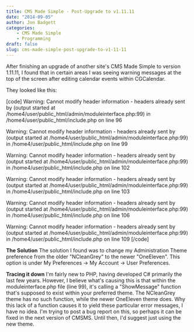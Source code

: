 ```yaml
---
title: CMS Made Simple - Post-Upgrade to v1.11.11
date: "2014-09-05"
author: Jon Badgett
categories:
    - CMS Made Simple
    - Programming
draft: false
slug: cms-made-simple-post-upgrade-to-v1-11-11
---
```


After finishing an upgrade of another site's CMS Made Simple to version 1.11.11,
I found that in certain areas I was seeing warning messages at the top of the
screen after editing calendar events within CGCalendar.

<!--more-->

They looked like this:

[code] Warning: Cannot modify header information - headers already sent by
(output started at /home4/user/public_html/admin/moduleinterface.php:99) in
/home4/user/public_html/include.php on line 96

Warning: Cannot modify header information - headers already sent by (output
started at /home4/user/public_html/admin/moduleinterface.php:99) in
/home4/user/public_html/include.php on line 99

Warning: Cannot modify header information - headers already sent by (output
started at /home4/user/public_html/admin/moduleinterface.php:99) in
/home4/user/public_html/include.php on line 102

Warning: Cannot modify header information - headers already sent by (output
started at /home4/user/public_html/admin/moduleinterface.php:99) in
/home4/user/public_html/include.php on line 103

Warning: Cannot modify header information - headers already sent by (output
started at /home4/user/public_html/admin/moduleinterface.php:99) in
/home4/user/public_html/include.php on line 106

Warning: Cannot modify header information - headers already sent by (output
started at /home4/user/public_html/admin/moduleinterface.php:99) in
/home4/user/public_html/include.php on line 109 [/code]

<strong>The Solution</strong> The solution I found was to change my
Administration Theme preference from the older "NCleanGrey" to the newer
"OneEleven". This option is under My Preferences -> My Account -> User
Preferences.

<strong>Tracing it down</strong> I'm fairly new to PHP, having developed C#
primarily the last few years. However, I believe what's causing this is that
within the moduleinterface.php file (line 99), it's calling a "ShowMessage"
function that's supposed to exist within your preferred theme. The NCleanGrey
theme has no such function, while the newer OneEleven theme does. Why this lack
of a function causes it to yield these particular error messages, I have no
idea. I'm trying to post a bug report on this, so perhaps it can be fixed in the
next version of CMSMS. Until then, I'd suggest just using the new theme.
